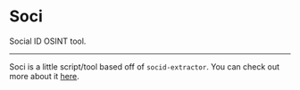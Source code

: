 # Soci
Social ID OSINT tool.
__ __

Soci is a little script/tool based off of `socid-extractor`. You can check out more about it [here](https://github.com/soxoj/socid-extractor).
